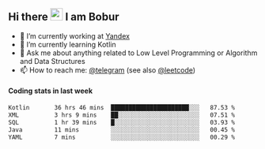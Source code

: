 ## Hi there <img src="https://media.giphy.com/media/hvRJCLFzcasrR4ia7z/giphy.gif" width="25px" height="25px"> I am Bobur

- 💼 I’m currently working at [Yandex](https://yandex.ru/)
- 🌱 I’m currently learning Kotlin
- 💬 Ask me about anything related to Low Level Programming or Algorithm and Data Structures
- 📫 How to reach me: [@telegram](https://t.me/octoant) (see also [@leetcode](https://leetcode.com/octoant/))    

#### Coding stats in last week

<!--START_SECTION:waka-->

```txt
Kotlin       36 hrs 46 mins  ██████████████████████░░░   87.53 %
XML          3 hrs 9 mins    ██░░░░░░░░░░░░░░░░░░░░░░░   07.51 %
SQL          1 hr 39 mins    █░░░░░░░░░░░░░░░░░░░░░░░░   03.93 %
Java         11 mins         ░░░░░░░░░░░░░░░░░░░░░░░░░   00.45 %
YAML         7 mins          ░░░░░░░░░░░░░░░░░░░░░░░░░   00.29 %
```

<!--END_SECTION:waka-->
